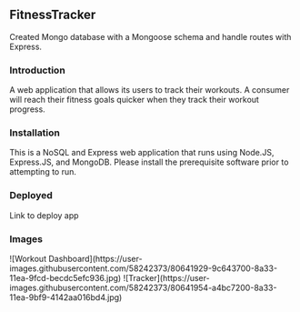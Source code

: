 <h2><b>FitnessTracker</b></h2>
Created Mongo database with a Mongoose schema and handle routes with Express.

<h3>Introduction</h3>
A web application that allows its users to track their workouts. A consumer will reach their fitness goals quicker when they track their workout progress.

<h3>Installation</h3>
This is a NoSQL and Express web application that runs using Node.JS, Express.JS, and MongoDB. Please install the prerequisite software prior to attempting to run.

<h3>Deployed</h3>
Link to deploy app

<h3>Images</h3>
![Workout Dashboard](https://user-images.githubusercontent.com/58242373/80641929-9c643700-8a33-11ea-9fcd-becdc5efc936.jpg)
![Tracker](https://user-images.githubusercontent.com/58242373/80641954-a4bc7200-8a33-11ea-9bf9-4142aa016bd4.jpg)


